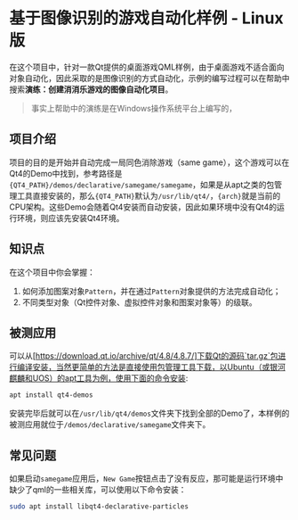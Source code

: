 # 基于图像识别的游戏自动化样例 - Linux版
在这个项目中，针对一款Qt提供的桌面游戏QML样例，由于桌面游戏不适合面向对象自动化，因此采取的是图像识别的方式自动化，示例的编写过程可以在帮助中搜索**演练：创建消消乐游戏的图像自动化项目**。
> 事实上帮助中的演练是在Windows操作系统平台上编写的，  

## 项目介绍
项目的目的是开始并自动完成一局同色消除游戏（same game），这个游戏可以在Qt4的Demo中找到，参考路径是`{QT4_PATH}/demos/declarative/samegame/samegame`，如果是从apt之类的包管理工具直接安装的，那么`{QT4_PATH}`默认为`/usr/lib/qt4/`，`{arch}`就是当前的CPU架构。这些Demo会随着Qt4安装而自动安装，因此如果环境中没有Qt4的运行环境，则应该先安装Qt4环境。  

## 知识点
在这个项目中你会掌握：
1. 如何添加图案对象`Pattern`，并在通过`Pattern`对象提供的方法完成自动化；
2. 不同类型对象（Qt控件对象、虚拟控件对象和图案对象等）的级联。

## 被测应用
可以从[https://download.qt.io/archive/qt/4.8/4.8.7/]下载Qt的源码`tar.gz`包进行编译安装，当然更简单的方法是直接使用包管理工具下载，以Ubuntu（或银河麒麟和UOS）的apt工具为例，使用下面的命令安装:  
```bash
apt install qt4-demos
```

安装完毕后就可以在`/usr/lib/qt4/demos`文件夹下找到全部的Demo了，本样例的被测应用就位于`/demos/declarative/samegame`文件夹下。


## 常见问题
如果启动`samegame`应用后，`New Game`按钮点击了没有反应，那可能是运行环境中缺少了qml的一些相关库，可以使用以下命令安装：
```bash
sudo apt install libqt4-declarative-particles
```